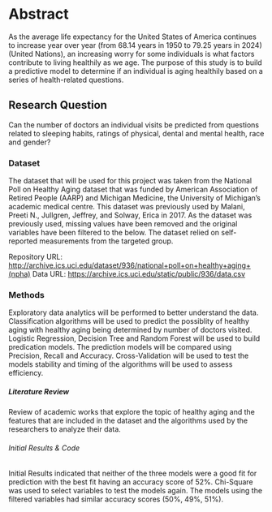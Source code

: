 # Abstract

As the average life expectancy for the United States of America continues to increase year over year (from 68.14 years in 1950 to 79.25 years in 2024)(United Nations), an increasing worry for some individuals is what factors contribute to living healthily as we age.   The purpose of this study is to build a predictive model to determine if an individual is aging healthily based on a series of health-related questions.  

## Research Question

Can the number of doctors an individual visits be predicted from questions related to sleeping habits, ratings of physical, dental and mental health, race and gender?

### Dataset

The dataset that will be used for this project was taken from the National Poll on Healthy Aging dataset that was funded by American Association of Retired People (AARP) and Michigan Medicine, the University of Michigan’s academic medical centre. This dataset was previously used by Malani, Preeti N., Jullgren, Jeffrey, and Solway, Erica in 2017.  As the dataset was previously used, missing values have been removed and the original variables have been filtered to the below.  The dataset relied on self-reported measurements from the targeted group. 

Repository URL: http://archive.ics.uci.edu/dataset/936/national+poll+on+healthy+aging+(npha)
Data URL:  https://archive.ics.uci.edu/static/public/936/data.csv


### Methods

Exploratory data analytics will be performed to better understand the data.  Classification algorithms will be used to predict the possiblity of healthy aging with healthy aging being determined by number of doctors visited. Logistic Regression, Decision Tree and Random Forest will be used to build predication models.  The prediction models will be compared using Precision, Recall and Accuracy.  Cross-Validation will be used to test the models stability and timing of the algorithms will be used to assess efficiency.  

##### Literature Review

Review of academic works that explore the topic of healthy aging and the features that are included in the dataset and the algorithms used by the researchers to analyze their data. 

###### Initial Results & Code

Initial Results indicated that neither of the three models were a good fit for prediction with the best fit having an accuracy score of 52%.  Chi-Square was used to select variables to test the models again.
The models using the filtered variables had similar accuracy scores (50%, 49%, 51%).

